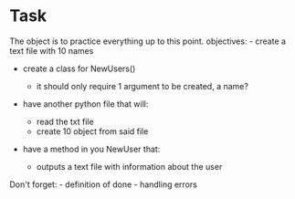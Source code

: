 
# Task
The object is to practice everything up to this point. 
objectives: - create a text file with 10 names
 
- create a class for NewUsers()
    - it should only require 1 argument to be created, a name?
    
- have another python file that will:
    - read the txt file
    - create 10 object from said file
    
- have a method in you NewUser that:
    - outputs a text file with information about the user

Don't forget:
    - definition of done
    - handling errors 



